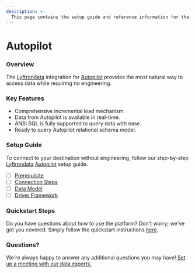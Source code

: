 ```yaml
---
description: >-
  This page contains the setup guide and reference information for the Autopilot source connector.
---
```


# Autopilot

### Overview

The [Lyftrondata](https://www.lyftrondata.com/) integration for [Autopilot](None) provides the most natural way to access data while requiring no engineering.

### Key Features

* Comprehensive incremental load mechanism.
* Data from Autopilot is available in real-time.&#x20;
* ANSI SQL is fully supported to query data with ease.
* Ready to query Autopilot relational schema model.

### Setup Guide

To connect to your destination without engineering, follow our step-by-step [Lyftrondata](https://www.lyftrondata.com/)  [Autopilot](None) setup guide.

* [ ] [Prerequisite](prerequisite.md)
* [ ] [Connection Steps](connection-steps.md)
* [ ] [Data Model](data-model/erd.md)
* [ ] [Driver Framework](driver-framework/)

### Quickstart Steps

Do you have questions about how to use the platform? Don't worry; we've got you covered. Simply follow the quickstart instructions [here](../README.md).

### Questions? <a href="#questions" id="questions"></a>

We're always happy to answer any additional questions you may have! [Set up a meeting with our data experts.](https://www.lyftrondata.com/book-a-meeting/)

